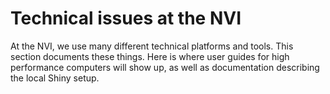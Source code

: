 # Technical issues at the NVI

At the NVI, we use many different technical platforms and tools. This section
documents these things. Here is where user guides for high performance computers
will show up, as well as documentation describing the local Shiny setup.
